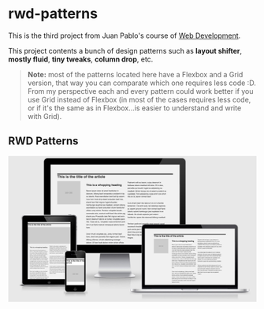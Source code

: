 # rwd-patterns
This is the third project from Juan Pablo's course of [Web Development](https://www.udemy.com/course/desarrollo-web-completo-con-html5-css3-js-php-y-mysql/).

This project contents a bunch of design patterns such as **layout shifter**, **mostly fluid**, **tiny tweaks**, **column drop**, etc.

> **Note:** most of the patterns located here have a Flexbox and a Grid version, that way you can comparate which one requires less code :D. From my perspective each and every pattern could work better if you use Grid instead of Flexbox (in most of the cases requires less code, or if it's the same as in Flexbox...is easier to understand and write with Grid).

## RWD Patterns
![](assets/rwd-patterns.jpg)
